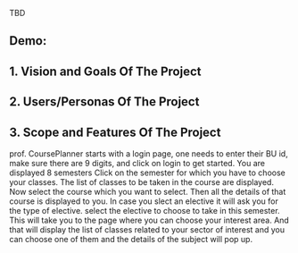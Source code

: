 TBD

## Demo:


## 1. Vision and Goals Of The Project


## 2. Users/Personas Of The Project


## 3. Scope and Features Of The Project

prof. CoursePlanner starts with a login page, one needs to enter their BU id, make sure there are 9 digits, and click on login to get started.
You are displayed 8 semesters
Click on the semester for which you have to choose your classes.
The list of classes to be taken in the course are displayed.
Now select the course which you want to select.
Then all the details of that course is displayed to you.
In case you slect an elective it will ask you for the type of elective.
select the elective to choose to take in this semester.
This will take you to the page where you can choose your interest area.
And that will display the list of classes related to your sector of interest and you can choose one of them and the details of the subject will pop up.
